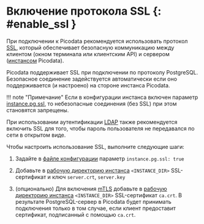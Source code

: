 # Включение протокола SSL {: #enable_ssl }

При подключении к Picodata рекомендуется использовать протокол [SSL],
который обеспечивает безопасную коммуникацию между клиентом (окном
терминала или клиентским API) и сервером ([инстансом] Picodata).

[SSL]: https://ru.wikipedia.org/wiki/SSL
[инстансом]: ../overview/glossary.md#instance

Picodata поддерживает SSL при подключении по протоколу PostgreSQL.
Безопасное соединение задействуется автоматически если оно
поддерживается (и настроено) на стороне инстанса Picodata.

!!! note "Примечание"
    Если в конфигурации инстанса включен параметр
    [instance.pg.ssl], то небезопасные соединения (без SSL) при этом
    становятся запрещены.

При использовании аутентификации [LDAP] также рекомендуется включить SSL
для того, чтобы пароль пользователя не передавался по сети в открытом
виде.

[LDAP]: ldap.md
[instance.pg.ssl]: ../reference/config.md#instance_pg_ssl

Чтобы настроить использование SSL, выполните следующие шаги:

1. Задайте в [файле конфигурации](../reference/config.md#instance_pg_ssl)
    параметр `instance.pg.ssl: true`

1. Добавьте в [рабочую директорию инстанса](../reference/cli.md#run_instance_dir)
    `<INSTANCE_DIR>` SSL-сертификат и ключ `server.crt`, `server.key`

1. (опционально) Для включения [mTLS] добавьте в
    [рабочую директорию инстанса](../reference/cli.md#run_instance_dir) `<INSTANCE_DIR>`
    SSL-сертификат `ca.crt`. В результате PostgreSQL-сервер в Picodata будет
    принимать подключения только в том случае, если клиент предоставит сертификат,
    подписанный с помощью `ca.crt`.


[mTLS]: https://en.wikipedia.org/wiki/Mutual_authentication
